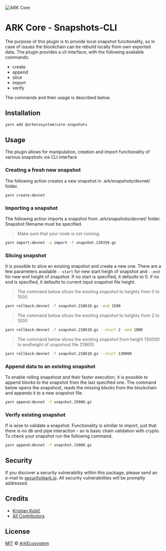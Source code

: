 ![ARK Core](https://i.imgur.com/1aP6F2o.png)

# ARK Core - Snapshots-CLI

The purpose of this plugin is to provide local snapshot functionality, so in case of issues the blockchain can be rebuild locally from own exported data.
The plugin provides a cli interface, with the following available commands:

- create
- append
- slice
- import
- verify

The commands and their usage is described below.

## Installation

```bash
yarn add @arkecosystem/core-snapshots
```
## Usage
The plugin allows for manipulation, creation and import functionality of various snapshots via CLI interface

### Creating a fresh new snapshot
The following action creates a new snapshot in .ark/snapshots/devnet/ folder.
```bash
yarn create:devnet
```
### Importing a snapshot
The following action imports a snapshot from .ark/snapshots/devnet/ folder. Snapshot filename must be specified.
>Make sure that your node is not running.
```bash
yarn import:devnet -a import -f snapshot.220359.gz
```

### Slicing snapshot
It is possible to slice an existing snapshot and create a new one. There are a few parameters available `--start` for new start heigh of snapshot and `--end` for new end height of snapshot.
If no start is specified, it defaults to 0.
if no end is specified, it defaults to current input snapshot file height.

>The command below slices the existing snapshot to heights from 0 to 1500
```bash
yarn rollback:devnet -f snapshot.218610.gz -end 1500
```

>The command below slices the existing snapshot to heights from 2 to 1000
```bash
yarn rollback:devnet -f snapshot.218610.gz --start 2 -end 1000
```

>The command below slices the existing snapshot from height 130000 to endheight of snapshost file 218610.
```bash
yarn rollback:devnet -f snapshot.218610.gz --start 130000
```


### Append data to an existing snapshot
To enable rolling snapshost and their faster execution, it is possible to append blocks to the snapshot from the last specified one.
The command below opens the snapshost, reads the missing blocks from the blockchain and appends it to a new snapshot file.
```bash
yarn append:devnet -f snapshot.15000.gz
```

### Verify existing snapshot
If is wise to validate a snapshot. Functionality is simillar to import, just that there is no db and pipe interaction - so is basic chain validation with crypto. To check your snapshot run the following command.
```bash
yarn append:devnet -f snapshot.15000.gz
```


## Security
If you discover a security vulnerability within this package, please send an e-mail to security@ark.io. All security vulnerabilities will be promptly addressed.

## Credits

- [Kristjan Košič](https://github.com/kristjank)
- [All Contributors](../../../../contributors)

## License

[MIT](LICENSE) © [ArkEcosystem](https://ark.io)
